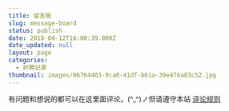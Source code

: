 ```yaml
---
title: 留言板
slug: message-board
status: publish
date: 2018-04-12T16:00:39.000Z
date_updated: null
layout: page
categories:
  - 折腾记录
thumbnail: images/06764403-9ca0-41df-b61a-39e476a83c52.jpg
---
```


有问题和想说的都可以在这里面评论。(^\_^)ノ但请遵守本站
[评论规则](/blog-comment-rules)
